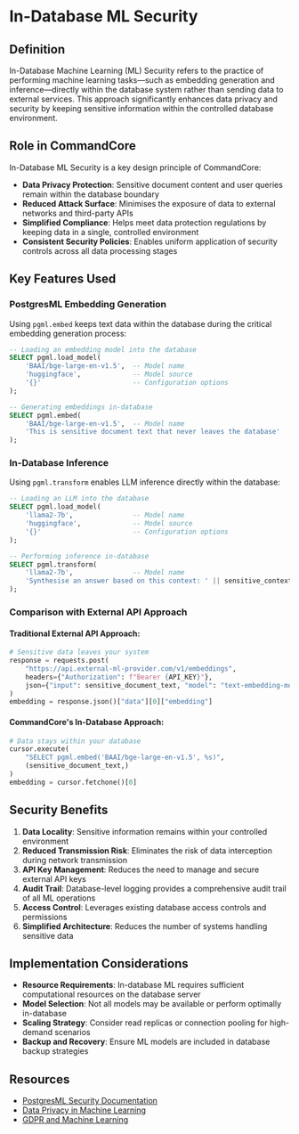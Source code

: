 # In-Database ML Security

## Definition

In-Database Machine Learning (ML) Security refers to the practice of performing machine learning tasks—such as embedding generation and inference—directly within the database system rather than sending data to external services. This approach significantly enhances data privacy and security by keeping sensitive information within the controlled database environment.

## Role in CommandCore

In-Database ML Security is a key design principle of CommandCore:

- **Data Privacy Protection**: Sensitive document content and user queries remain within the database boundary
- **Reduced Attack Surface**: Minimises the exposure of data to external networks and third-party APIs
- **Simplified Compliance**: Helps meet data protection regulations by keeping data in a single, controlled environment
- **Consistent Security Policies**: Enables uniform application of security controls across all data processing stages

## Key Features Used

### PostgresML Embedding Generation

Using `pgml.embed` keeps text data within the database during the critical embedding generation process:

```sql
-- Loading an embedding model into the database
SELECT pgml.load_model(
    'BAAI/bge-large-en-v1.5',  -- Model name
    'huggingface',             -- Model source
    '{}'                       -- Configuration options
);

-- Generating embeddings in-database
SELECT pgml.embed(
    'BAAI/bge-large-en-v1.5',  -- Model name
    'This is sensitive document text that never leaves the database'
);
```

### In-Database Inference

Using `pgml.transform` enables LLM inference directly within the database:

```sql
-- Loading an LLM into the database
SELECT pgml.load_model(
    'llama2-7b',               -- Model name
    'huggingface',             -- Model source
    '{}'                       -- Configuration options
);

-- Performing inference in-database
SELECT pgml.transform(
    'llama2-7b',               -- Model name
    'Synthesise an answer based on this context: ' || sensitive_context || ' Question: ' || user_query
);
```

### Comparison with External API Approach

#### Traditional External API Approach:

```python
# Sensitive data leaves your system
response = requests.post(
    "https://api.external-ml-provider.com/v1/embeddings",
    headers={"Authorization": f"Bearer {API_KEY}"},
    json={"input": sensitive_document_text, "model": "text-embedding-model"}
)
embedding = response.json()["data"][0]["embedding"]
```

#### CommandCore's In-Database Approach:

```python
# Data stays within your database
cursor.execute(
    "SELECT pgml.embed('BAAI/bge-large-en-v1.5', %s)",
    (sensitive_document_text,)
)
embedding = cursor.fetchone()[0]
```

## Security Benefits

1. **Data Locality**: Sensitive information remains within your controlled environment
2. **Reduced Transmission Risk**: Eliminates the risk of data interception during network transmission
3. **API Key Management**: Reduces the need to manage and secure external API keys
4. **Audit Trail**: Database-level logging provides a comprehensive audit trail of all ML operations
5. **Access Control**: Leverages existing database access controls and permissions
6. **Simplified Architecture**: Reduces the number of systems handling sensitive data

## Implementation Considerations

- **Resource Requirements**: In-database ML requires sufficient computational resources on the database server
- **Model Selection**: Not all models may be available or perform optimally in-database
- **Scaling Strategy**: Consider read replicas or connection pooling for high-demand scenarios
- **Backup and Recovery**: Ensure ML models are included in database backup strategies

## Resources

- [PostgresML Security Documentation](https://postgresml.org/docs/security)
- [Data Privacy in Machine Learning](https://www.oreilly.com/library/view/practical-data-privacy/9781098129453/)
- [GDPR and Machine Learning](https://gdpr.eu/data-processing/)
